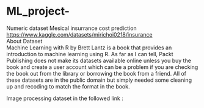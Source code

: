 # ML_project-

Numeric dataset Mesical insurrance cost prediction https://www.kaggle.com/datasets/mirichoi0218/insurance          
About Dataset           
Machine Learning with R by Brett Lantz is a book that provides an introduction to machine learning using R. As far as I can tell, Packt Publishing does not make its datasets available online unless you buy the book and create a user account which can be a problem if you are checking the book out from the library or borrowing the book from a friend. All of these datasets are in the public domain but simply needed some cleaning up and recoding to match the format in the book.


Image processing dataset in the followed link :        
 
